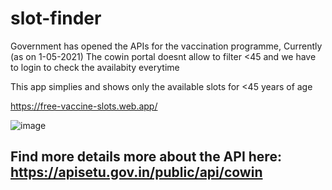# slot-finder
Government has opened the APIs for the vaccination programme, 
Currently (as on 1-05-2021) The cowin portal doesnt allow to filter <45 and we have to login to check the availabity everytime 

This app simplies and shows only the available slots for <45 years of age

https://free-vaccine-slots.web.app/

![image](https://user-images.githubusercontent.com/12685087/116809112-291b6680-ab5a-11eb-904f-1ab003e2d03b.png)

## Find more details more about the API here: https://apisetu.gov.in/public/api/cowin

